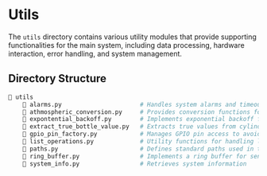 # Utils

The `utils` directory contains various utility modules that provide supporting functionalities for the main system, including data processing, hardware interaction, error handling, and system management.

## Directory Structure

```bash
📁 utils
    📄 alarms.py                      # Handles system alarms and timeout management
    📄 athmospheric_conversion.py     # Provides conversion functions for atmospheric parameters
    📄 expontential_backoff.py        # Implements exponential backoff for error handling
    📄 extract_true_bottle_value.py   # Extracts true values from cylinder measurement log
    📄 gpio_pin_factory.py            # Manages GPIO pin access to avoid conflicts
    📄 list_operations.py             # Utility functions for handling lists
    📄 paths.py                       # Defines standard paths used in the system
    📄 ring_buffer.py                 # Implements a ring buffer for sensor data storage
    📄 system_info.py                 # Retrieves system information
```
